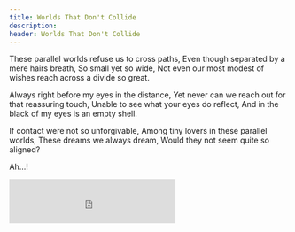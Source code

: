```yaml
---
title: Worlds That Don't Collide
description: 
header: Worlds That Don't Collide
---
```

These parallel worlds refuse us to cross paths,
Even though separated by a mere hairs breath,
So small yet so wide,
Not even our most modest of wishes reach across a divide so great.  

Always right before my eyes in the distance,
Yet never can we reach out for that reassuring touch,
Unable to see what your eyes do reflect,
And in the black of my eyes is an empty shell.  

If contact were not so unforgivable, 
Among tiny lovers in these parallel worlds,
These dreams we always dream,
Would they not seem quite so aligned?  

Ah...!  

<iframe src="https://embed.spotify.com/?uri=spotify:track:1IBk5PttmnPcGnysEwtiXi" width="300" height="80" frameborder="0" allowtransparency="true"></iframe>